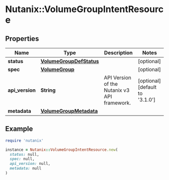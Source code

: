 # Nutanix::VolumeGroupIntentResource

## Properties

| Name | Type | Description | Notes |
| ---- | ---- | ----------- | ----- |
| **status** | [**VolumeGroupDefStatus**](VolumeGroupDefStatus.md) |  | [optional] |
| **spec** | [**VolumeGroup**](VolumeGroup.md) |  | [optional] |
| **api_version** | **String** | API Version of the Nutanix v3 API framework. | [optional][default to &#39;3.1.0&#39;] |
| **metadata** | [**VolumeGroupMetadata**](VolumeGroupMetadata.md) |  |  |

## Example

```ruby
require 'nutanix'

instance = Nutanix::VolumeGroupIntentResource.new(
  status: null,
  spec: null,
  api_version: null,
  metadata: null
)
```

